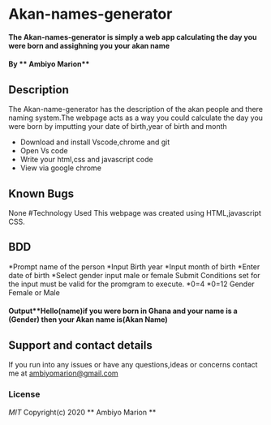 # Akan-names-generator
#### The Akan-names-generator is simply a web app calculating the day you were born and assighning you your akan name
#### By ** Ambiyo Marion**
## Description
The Akan-name-generator has the description of the akan people and there naming system.The webpage acts as a way you could calculate the day you were born by imputting your date of birth,year of birth and month
* Download and install Vscode,chrome and git
* Open Vs code
* Write your html,css and javascript code
* View via google chrome
## Known Bugs
None
#Technology Used
This webpage was created using HTML,javascript CSS.
## BDD
*Prompt name of the person
*Input Birth year
*Input month of birth
*Enter date of birth
*Select gender
   input male or female
   Submit
   Conditions set for the input must be valid for the promgram to execute.
   *0<Year>=4
   *0<Month>=12
   Gender Female or Male
#### Output**Hello(name)if you were born in Ghana and your name is a (Gender) then your Akan name is(Akan Name) 
## Support and contact details
If you run into any issues or have any questions,ideas or concerns contact me at ambiyomarion@gmail.com
### License
*MIT*
Copyright(c) 2020 ** Ambiyo Marion **
